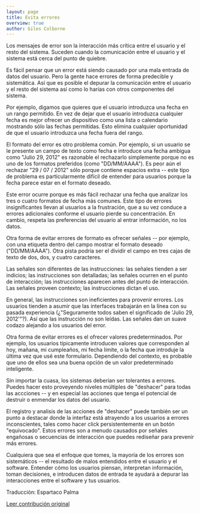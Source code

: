 ```yaml
---
layout: page
title: Evita errores
overview: true
author: Giles Colborne
---
```


Los mensajes de error son la interacción más crítica entre el usuario y el resto del sistema. Suceden cuando la comunicación entre el usuario y el sistema está cerca del punto de quiebre.

Es fácil pensar que un error está siendo causado por una mala entrada de datos del usuario. Pero la gente hace errores de forma predecible y sistemática. Así que es posible el depurar la comunicación entre el usuario y el resto del sistema así como lo harías con otros componentes del sistema.

Por ejemplo, digamos que quieres que el usuario introduzca una fecha en un rango permitido. En vez de dejar que el usuario introduzca cualquier fecha es mejor ofrecer un dispositivo como una lista o calendario mostrando sólo las fechas permitidas. Esto elimina cualquier oportunidad de que el usuario introduzca una fecha fuera del rango.

El formato del error es otro problema común. Por ejemplo, si un usuario se le presente un campo de texto como fecha e introduce una fecha ambigua como "Julio 29, 2012" es razonable el rechazarlo simplemente porque no es uno de los formatos preferidos (como "DD/MM/AAAA"). Es peor aún el rechazar "29 / 07 / 2012" sólo porque contiene espacios extra -- este tipo de problema es partícularmente difícil de entender para usuarios porque la fecha parece estar en el formato deseado.

Este error ocurre porque es más fácil rechazar una fecha que analizar los tres o cuatro formatos de fecha más comunes. Este tipo de errores insignificantes llevan al usuarios a la frustración, que a su vez conduce a errores adicionales conforme el usuario pierde su concentración. En cambio, respeta las preferencias del usuario al entrar información, no los datos.

Otra forma de evitar errores de formato es ofrecer señales -- por ejemplo, con una etiqueta dentro del campo mostrar el formato deseado ("DD/MM/AAAA"). Otra pista podría ser el dividir el campo en tres cajas de texto de dos, dos, y cuatro caracteres.

Las señales son diferentes de las instrucciones: las señales tienden a ser indicios; las instrucciones son detalladas; las señales ocurren en el punto de interacción; las instrucciones aparecen antes del punto de interacción. Las señales proveen contexto; las instrucciones dictan el uso.

En general, las instrucciones son ineficientes para provenir errores. Los usuarios tienden a asumir que las interfaces trabajarán en la línea con su pasada experiencia (¿"Seguramente todos saben el significado de 'Julio 29, 2012'"?). Así que las instrucción no son leídas. Las señales dan un suave codazo alejando a los usuarios del error.

Otra forma de evitar errores es el ofrecer valores predeterminados. Por ejemplo, los usuarios típicamente introducen valores que corresponden al hoy, mañana, mi cumpleaños, mi fecha límite, o la fecha que introduje la última vez que usé este formulario. Dependiendo del contexto, es probable que uno de ellos sea una buena opción de un valor predeterminado inteligente.

Sin importar la cuasa, los sistemas deberían ser tolerantes a errores. Puedes hacer esto proveyendo niveles múltiples de "deshacer" para todas las accciones -- y en especial las acciones que tenga el potencial de destruir o enmendar los datos del usuario.

El registro y analisis de las acciones de "deshacer" puede también ser un punto a destacar donde la interfaz está atrayendo a los usuarios a errores inconscientes, tales como hacer click persistentemente en un botón "equivocado". Estos errores son a menudo causados por señales engañosas o secuencias de interacción que puedes rediseñar para prevenir más errores.

Cualquiera que sea el enfoque que tomes, la mayoría de los errores son sistemáticos -- el resultado de malos entendidos entre el usuario y el software. Entender cómo los usuarios piensan, interpretan información, toman decisiones, e introducen datos de entrada te ayudará a depurar las interacciones entre el software y tus usuarios.

Traducción: Espartaco Palma

[Leer contribución original](http://programmer.97things.oreilly.com/wiki/index.php/Prevent_Errors)